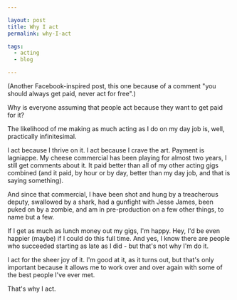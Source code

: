 ```yaml
---

layout: post
title: Why I act
permalink: why-I-act

tags:
  - acting
  - blog

---
```


(Another Facebook-inspired post, this one because of a comment "you should always get paid, never act for free".)

Why is everyone assuming that people act because they want to get paid for it?

The likelihood of me making as much acting as I do on my day job is, well, practically infinitesimal.

I act because I thrive on it. I act because I crave the art. Payment is lagniappe. My cheese commercial has been playing for almost two years, I still get comments about it. It paid better than all of my other acting gigs combined (and it paid, by hour or by day, better than my day job, and that is saying something).

And since that commercial, I have been shot and hung by a treacherous deputy, swallowed by a shark, had a gunfight with Jesse James, been puked on by a zombie, and am in pre-production on a few other things, to name but a few.

If I get as much as lunch money out my gigs, I'm happy. Hey, I'd be even happier (maybe) if I could do this full time. And yes, I know there are people who succeeded starting as late as I did - but that's not why I'm do it.

I act for the sheer joy of it. I'm good at it, as it turns out, but that's only important because it allows me to work over and over again with some of the best people I've ever met.

That's why I act.
